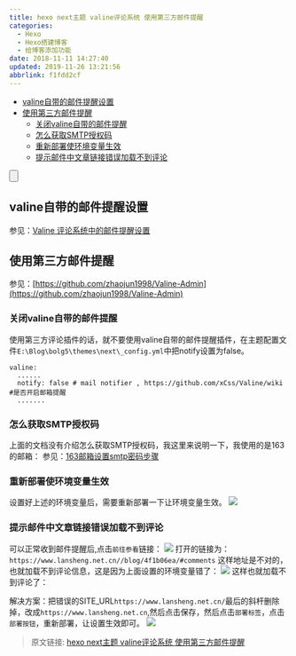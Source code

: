 ```yaml
---
title: hexo next主题 valine评论系统 使用第三方邮件提醒
categories: 
  - Hexo
  - Hexo搭建博客
  - 给博客添加功能
date: 2018-11-11 14:27:40
updated: 2019-11-26 13:21:56
abbrlink: f1fdd2cf
---
```

<div id='my_toc'>

- [valine自带的邮件提醒设置](/blog/f1fdd2cf/#valine自带的邮件提醒设置)
- [使用第三方邮件提醒](/blog/f1fdd2cf/#使用第三方邮件提醒)
    - [关闭valine自带的邮件提醒](/blog/f1fdd2cf/#关闭valine自带的邮件提醒)
    - [怎么获取SMTP授权码](/blog/f1fdd2cf/#怎么获取SMTP授权码)
    - [重新部署使环境变量生效](/blog/f1fdd2cf/#重新部署使环境变量生效)
    - [提示邮件中文章链接错误加载不到评论](/blog/f1fdd2cf/#提示邮件中文章链接错误加载不到评论)

</div>
<!--more-->
<script>if (navigator.platform.search('arm')==-1){document.getElementById('my_toc').style.display = 'none';}</script>

<!--end-->
<input type="button" onclick="open_closeTOC()" id="showcloseButton">
<script>
    function open_closeTOC() {var id = document.querySelector(".post-body > ul"); if (id.style.display == "block") {id.style.display = "none";document.getElementById("showcloseButton").value= "展开目录";}else if (id.style.display == "none") {id.style.display = "block";document.getElementById("showcloseButton").value="折叠目录";}}(function () {document.querySelector(".post-body > ul").style.display = "none";document.getElementById("showcloseButton").value="展开目录";})();
</script>

## valine自带的邮件提醒设置 ##
参见：[Valine 评论系统中的邮件提醒设置 ](https://valine.js.org/notify.html)
## 使用第三方邮件提醒 ##
参见：[https://github.com/zhaojun1998/Valine-Admin](https://github.com/zhaojun1998/Valine-Admin)
### 关闭valine自带的邮件提醒 ###
使用第三方评论插件的话，就不要使用valine自带的邮件提醒插件，在主题配置文件`E:\Blog\bolg5\themes\next\_config.yml`中把notify设置为false。
```
valine:
  ......
  notify: false # mail notifier , https://github.com/xCss/Valine/wiki #是否开启邮箱提醒
  .......
```
### 怎么获取SMTP授权码 ###
上面的文档没有介绍怎么获取SMTP授权码，我这里来说明一下，我使用的是163的邮箱：
参见：[163邮箱设置smtp密码步骤](http://blog.51cto.com/13284080/2065376)
### 重新部署使环境变量生效 ###
设置好上述的环境变量后，需要重新部署一下让环境变量生效。
![](https://image-1257720033.cos.ap-shanghai.myqcloud.com/blog/hexoSettings/NextSettings/Valine/chongxinbushuranghuangjiangbiangliangshengxiao.png)
### 提示邮件中文章链接错误加载不到评论 ###
可以正常收到邮件提醒后,点击`前往参看`链接：
![](https://image-1257720033.cos.ap-shanghai.myqcloud.com/blog/hexoSettings/NextSettings/Valine/youxiang/wenzhangdizhicuowu.png)
打开的链接为：`https://www.lansheng.net.cn//blog/4f1b06ea/#comments`
这样地址是不对的，也就加载不到评论信息，这是因为上面设置的环境变量错了：
![](https://image-1257720033.cos.ap-shanghai.myqcloud.com/blog/hexoSettings/NextSettings/Valine/youxiang/errorSITE_URL.png)
这样也就加载不到评论了：

解决方案：把错误的SITE_URL`https://www.lansheng.net.cn/`最后的斜杆删除掉，改成`https://www.lansheng.net.cn`,然后点击保存，然后点击`部署标签`，点击`部署按钮`，重新部署，让设置生效即可。
![](https://image-1257720033.cos.ap-shanghai.myqcloud.com/blog/hexoSettings/NextSettings/Valine/chongxinbushuranghuangjiangbiangliangshengxiao.png)

>原文链接: [hexo next主题 valine评论系统 使用第三方邮件提醒](https://lanlan2017.github.io/blog/f1fdd2cf/)
